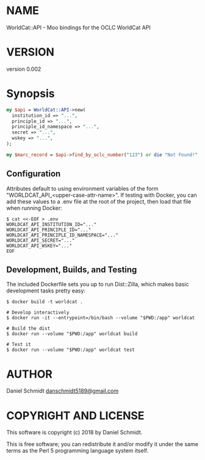 # NAME

WorldCat::API - Moo bindings for the OCLC WorldCat API

# VERSION

version 0.002

# Synopsis

```perl
my $api = WorldCat::API->new(
  institution_id => "...",
  principle_id => "...",
  principle_id_namespace => "...",
  secret => "...",
  wskey => "...",
);

my $marc_record = $api->find_by_oclc_number("123") or die "Not Found!";
```

## Configuration

Attributes default to using environment variables of the form "WORLDCAT\_API\_&lt;upper-case-attr-name>". If testing with Docker, you can add these values to a .env file at the root of the project, then load that file when running Docker:

```
$ cat <<-EOF > .env
WORLDCAT_API_INSTITUTION_ID="..."
WORLDCAT_API_PRINCIPLE_ID="..."
WORLDCAT_API_PRINCIPLE_ID_NAMESPACE="..."
WORLDCAT_API_SECRET="..."
WORLDCAT_API_WSKEY="..."
EOF
```

## Development, Builds, and Testing

The included Dockerfile sets you up to run Dist::Zilla, which makes basic development tasks pretty easy:

```
$ docker build -t worldcat .

# Develop interactively
$ docker run -it --entrypoint=/bin/bash --volume "$PWD:/app" worldcat

# Build the dist
$ docker run --volume "$PWD:/app" worldcat build

# Test it
$ docker run --volume "$PWD:/app" worldcat test
```

# AUTHOR

Daniel Schmidt <danschmidt5189@gmail.com>

# COPYRIGHT AND LICENSE

This software is copyright (c) 2018 by Daniel Schmidt.

This is free software; you can redistribute it and/or modify it under
the same terms as the Perl 5 programming language system itself.
